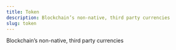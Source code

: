 ```yaml
---
title: Token
description: Blockchain’s non-native, third party currencies
slug: token
---
```


Blockchain’s non-native, third party currencies